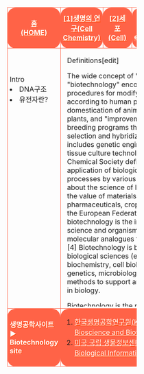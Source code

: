 <html>

<head>
 
<meta charset="UTF-8">

<style>
.tableheadandbody{border-spacing: 10px 10px; align:center; margin-left: auto; margin-right: auto; width:60%; height:1000px; cellpadding:20px; cellspacing:10;}
.tr1{height:50px; padding-left: 5px; padding-right: 5px; margin:10px; border:1px solid tomato; border-radius: 20px/20px; text-align:center;}
.tr2{height:250px; padding-left: 5px; padding-right: 5px; margin:10px; border:1px solid tomato; border-radius: 20px/20px;}
.list{padding-left: 5px; padding-right: 5px; margin:10px; border:1px solid tomato; border-radius: 20px/20px;}
.listwidth{width:12%;padding-left: 5px; padding-right: 5px; margin:10px; border:1px solid tomato; border-radius: 20px/20px;}
 #red{color:red;}
 #black{color:black;}
 #white{color:white; text-shadow:1px 1px 0px #f40;}
 #transparent{background-color:transparent;}
 #tomatobackground{background-color:tomato;}
 #paddingtomatobackground{background-color:tomato; padding-left: 12px; padding-right: 12px;}
 #centercontent{max-height: 600px; max-width: 95%; width: 95%; overflow: auto; margin-left: auto; margin-right: auto;}
</style>

</head>

<body>

<body background="생명공학배경사진.png">
<br>

<table class="tableheadandbody">

<tr class="tr1">
 
<td class="listwidth" id="tomatobackground">
 <a href="생명공학홈.html" id="white"><b>홈<br>(HOME)</b></a></td>
<td class="listwidth" id="tomatobackground">
 <a href="1단원.html" id="white"><b>[1]생명의 연구(Cell Chemistry)</b></a></td>
<td class="listwidth" id="paddingtomatobackground">
 <a href="2단원.html" id="white"><b>[2]세포<br>(Cell)</b></a></td>
<td class="listwidth" id="tomatobackground">
 <a href="3단원.html" id="white"><b>[3]유전공학(Genetic engineering)</b></a></td>
<td class="listwidth" id="tomatobackground">
 <a href="4단원.html" id="white"><b>[4]신경&신호전달(neuro&signal transmission)</b></a></td>

</tr>

















<tr class="tr2">
  
<td class="listwidth" id="transparent" valign="top" height="250"> <br><br><br>Intro<br><li>DNA구조</li><li>유전자란?</li> </td><br>
<td id="transparent" colspan="4" class="list" height="250" valign="top">
<div id="centercontent">
 <table>
  
  
  
  
  
  
Definitions[edit]

The wide concept of "biotech" or "biotechnology" encompasses a wide range of procedures for modifying living organisms according to human purposes, going back to domestication of animals, cultivation of the plants, and "improvements" to these through breeding programs that employ artificial selection and hybridization. Modern usage also includes genetic engineering as well as cell and tissue culture technologies. The American Chemical Society defines biotechnology as the application of biological organisms, systems, or processes by various industries to learning about the science of life and the improvement of the value of materials and organisms such as pharmaceuticals, crops, and livestock.[3] Per the European Federation of Biotechnology, biotechnology is the integration of natural science and organisms, cells, parts thereof, and molecular analogues for products and services.[4] Biotechnology is based on the basic biological sciences (e.g. molecular biology, biochemistry, cell biology, embryology, genetics, microbiology) and conversely provides methods to support and perform basic research in biology. 

Biotechnology is the research and development in the laboratory using bioinformatics for exploration, extraction, exploitation and production from any living organisms and any source of biomass by means of biochemical engineering where high value-added products could be planned (reproduced by biosynthesis, for example), forecasted, formulated, developed, manufactured, and marketed for the purpose of sustainable operations (for the return from bottomless initial investment on R & D) and gaining durable patents rights (for exclusives rights for sales, and prior to this to receive national and international approval from the results on animal experiment and human experiment, especially on the pharmaceutical branch of biotechnology to prevent any undetected side-effects or safety concerns by using the products).[5][6][7] The utilization of biological processes, organisms or systems to produce products that are anticipated to improve human lives is termed biotechnology.[8] 

By contrast, bioengineering is generally thought of as a related field that more heavily emphasizes higher systems approaches (not necessarily the altering or using of biological materials directly) for interfacing with and utilizing living things. Bioengineering is the application of the principles of engineering and natural sciences to tissues, cells and molecules. This can be considered as the use of knowledge from working with and manipulating biology to achieve a result that can improve functions in plants and animals.[9] Relatedly, biomedical engineering is an overlapping field that often draws upon and applies biotechnology (by various definitions), especially in certain sub-fields of biomedical or chemical engineering such as tissue engineering, biopharmaceutical engineering, and genetic engineering. 




Examples[edit]


 


A rose plant that began as cells grown in a tissue culture
Biotechnology has applications in four major industrial areas, including health care (medical), crop production and agriculture, non-food (industrial) uses of crops and other products (e.g. biodegradable plastics, vegetable oil, biofuels, and environmental uses). 

For example, one application of biotechnology is the directed use of microorganisms for the manufacture of organic products (examples include beer and milk products). Another example is using naturally present bacteria by the mining industry in bioleaching. Biotechnology is also used to recycle, treat waste, clean up sites contaminated by industrial activities (bioremediation), and also to produce biological weapons. 

A series of derived terms have been coined to identify several branches of biotechnology, for example: 
Bioinformatics (also called "gold biotechnology") is an interdisciplinary field that addresses biological problems using computational techniques, and makes the rapid organization as well as analysis of biological data possible. The field may also be referred to as computational biology, and can be defined as, "conceptualizing biology in terms of molecules and then applying informatics techniques to understand and organize the information associated with these molecules, on a large scale."[17] Bioinformatics plays a key role in various areas, such as functional genomics, structural genomics, and proteomics, and forms a key component in the biotechnology and pharmaceutical sector.[18]
Blue biotechnology is based on the exploitation of sea resources to create products and industrial applications.[19] This branch of biotechnology is the most used for the industries of refining and combustion principally on the production of bio-oils with photosynthetic micro-algae.[19][20]
Green biotechnology is biotechnology applied to agricultural processes. An example would be the selection and domestication of plants via micropropagation. Another example is the designing of transgenic plants to grow under specific environments in the presence (or absence) of chemicals. One hope is that green biotechnology might produce more environmentally friendly solutions than traditional industrial agriculture. An example of this is the engineering of a plant to express a pesticide, thereby ending the need of external application of pesticides. An example of this would be Bt corn. Whether or not green biotechnology products such as this are ultimately more environmentally friendly is a topic of considerable debate.[19] It is commonly considered as the next phase of green revolution, which can be seen as a platform to eradicate world hunger by using technologies which enable the production of more fertile and resistant, towards biotic and abiotic stress, plants and ensures application of environmentally friendly fertilizers and the use of biopesticides, it is mainly focused on the development of agriculture.[19] On the other hand, some of the uses of green biotechnology involve microorganisms to clean and reduce waste.[21][19]
Red biotechnology is the use of biotechnology in the medical and pharmaceutical industries, and health preservation.[19] This branch involves the production of vaccines and antibiotics, regenerative therapies, creation of artificial organs and new diagnostics of diseases.[19] As well as the development of hormones, stem cells, antibodies, siRNA and diagnostic tests.[19]
White biotechnology, also known as industrial biotechnology, is biotechnology applied to industrial processes. An example is the designing of an organism to produce a useful chemical. Another example is the using of enzymes as industrial catalysts to either produce valuable chemicals or destroy hazardous/polluting chemicals. White biotechnology tends to consume less in resources than traditional processes used to produce industrial goods.[22][23]
"Yellow biotechnology" refers to the use of biotechnology in food production, for example in making wine, cheese, and beer by fermentation.[19] It has also been used to refer to biotechnology applied to insects. This includes biotechnology-based approaches for the control of harmful insects, the characterisation and utilisation of active ingredients or genes of insects for research, or application in agriculture and medicine and various other approaches.[24]
Gray biotechnology is dedicated to environmental applications, and focused on the maintenance of biodiversity and the remotion of pollutants.[19]
Brown biotechnology is related to the management of arid lands and deserts. One application is the creation of enhanced seeds that resist extreme environmental conditions of arid regions, which is related to the innovation, creation of agriculture techniques and management of resources.[19]
Violet biotechnology is related to law, ethical and philosophical issues around biotechnology.[19]
Dark biotechnology is the color associated with bioterrorism or biological weapons and biowarfare which uses microorganisms, and toxins to cause diseases and death in humans, livestock and crops.[25][19]






</table>
</div>
</td>

</tr>

<tr style="height:50px;" class="list">
 
<td class="listwidth" id="tomatobackground">
<a id="white"><b>생명공학사이트▶<br>Biotechnology site</b></a></td>
<td colspan="4" class="list" id="tomatobackground">
<ol>
<li><a href="https://www.kribb.re.kr/" target="_blank" align="left" id="white">한국생명공학연구원(Korea Research Institute of Bioscience and Biotechnology)[클릭(click)]</a></li>
<li><a href="https://www.ncbi.nlm.nih.gov/" target="_blank" align="left" id="white">미국 국립 생물정보센터(National Center for Biological Information)[클릭(click)]</a></li>
</ol>
</td>
</tr>
</table>

</body>

</html>

